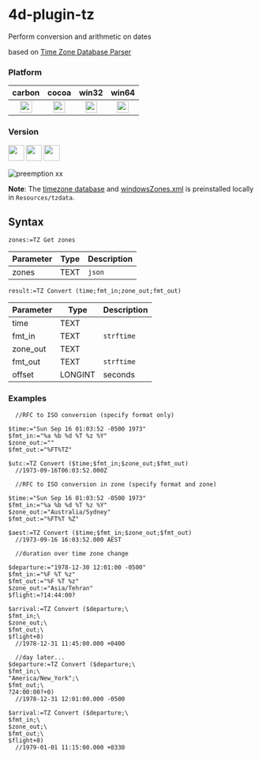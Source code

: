 # 4d-plugin-tz
Perform conversion and arithmetic on dates

based on [Time Zone Database Parser](https://howardhinnant.github.io/date/tz.html)

### Platform

| carbon | cocoa | win32 | win64 |
|:------:|:-----:|:---------:|:---------:|
|<img src="https://cloud.githubusercontent.com/assets/1725068/22371562/1b091f0a-e4db-11e6-8458-8653954a7cce.png" width="24" height="24" />|<img src="https://cloud.githubusercontent.com/assets/1725068/22371562/1b091f0a-e4db-11e6-8458-8653954a7cce.png" width="24" height="24" />|<img src="https://cloud.githubusercontent.com/assets/1725068/22371562/1b091f0a-e4db-11e6-8458-8653954a7cce.png" width="24" height="24" />|<img src="https://cloud.githubusercontent.com/assets/1725068/22371562/1b091f0a-e4db-11e6-8458-8653954a7cce.png" width="24" height="24" />|

### Version

<img src="https://cloud.githubusercontent.com/assets/1725068/18940649/21945000-8645-11e6-86ed-4a0f800e5a73.png" width="32" height="32" /> <img src="https://cloud.githubusercontent.com/assets/1725068/18940648/2192ddba-8645-11e6-864d-6d5692d55717.png" width="32" height="32" /> <img src="https://user-images.githubusercontent.com/1725068/41266195-ddf767b2-6e30-11e8-9d6b-2adf6a9f57a5.png" width="32" height="32" />

![preemption xx](https://user-images.githubusercontent.com/1725068/41327179-4e839948-6efd-11e8-982b-a670d511e04f.png)

**Note**: The [timezone database](http://www.iana.org/time-zones) and [windowsZones.xml](http://unicode.org/repos/cldr/trunk/common/supplemental/windowsZones.xml) is preinstalled locally in ``Resources/tzdata``.

## Syntax


```
zones:=TZ Get zones
```

Parameter|Type|Description
------------|------------|----
zones|TEXT|``json``

```
result:=TZ Convert (time;fmt_in;zone_out;fmt_out)
```

Parameter|Type|Description
------------|------------|----
time|TEXT|
fmt_in|TEXT|``strftime``
zone_out|TEXT|
fmt_out|TEXT|``strftime``
offset|LONGINT|seconds

### Examples

```
  //RFC to ISO conversion (specify format only)

$time:="Sun Sep 16 01:03:52 -0500 1973"
$fmt_in:="%a %b %d %T %z %Y"
$zone_out:=""
$fmt_out:="%FT%TZ"

$utc:=TZ Convert ($time;$fmt_in;$zone_out;$fmt_out)
  //1973-09-16T06:03:52.000Z

  //RFC to ISO conversion in zone (specify format and zone)

$time:="Sun Sep 16 01:03:52 -0500 1973"
$fmt_in:="%a %b %d %T %z %Y"
$zone_out:="Australia/Sydney"
$fmt_out:="%FT%T %Z"

$aest:=TZ Convert ($time;$fmt_in;$zone_out;$fmt_out)
  //1973-09-16 16:03:52.000 AEST
```

```
  //duration over time zone change 

$departure:="1978-12-30 12:01:00 -0500"
$fmt_in:="%F %T %z"
$fmt_out:="%F %T %z"
$zone_out:="Asia/Tehran"
$flight:=?14:44:00?

$arrival:=TZ Convert ($departure;\
$fmt_in;\
$zone_out;\
$fmt_out;\
$flight+0)
  //1978-12-31 11:45:00.000 +0400

  //day later...
$departure:=TZ Convert ($departure;\
$fmt_in;\
"America/New_York";\
$fmt_out;\
?24:00:00?+0)
  //1978-12-31 12:01:00.000 -0500

$arrival:=TZ Convert ($departure;\
$fmt_in;\
$zone_out;\
$fmt_out;\
$flight+0)
  //1979-01-01 11:15:00.000 +0330
```
